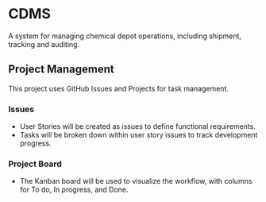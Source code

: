 # CDMS
A system for managing chemical depot operations, including shipment, tracking and auditing.


## Project Management

This project uses GitHub Issues and Projects for task management. 

### Issues
- User Stories will be created as issues to define functional requirements.
- Tasks will be broken down within user story issues to track development progress.

### Project Board
- The Kanban board will be used to visualize the workflow, with columns for To do, In progress, and Done.
